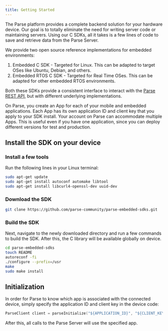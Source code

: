 ```yaml
---
title: Getting Started
---
```


The Parse platform provides a complete backend solution for your hardware device. Our goal is to totally eliminate the need for writing server code or maintaining servers. Using our C SDKs, all it takes is a few lines of code to save and retrieve data from the Parse Server.

We provide two open source reference implementations for embedded environments:

1.  Embedded C SDK - Targeted for Linux. This can be adapted to target OSes like Ubuntu, Debian, and others.
2.  Embedded RTOS C SDK - Targeted for Real Time OSes. This can be adapted for other embedded RTOS environments.

Both these SDKs provide a consistent interface to interact with the [Parse REST API](rest/index.md), but with different underlying implementations.

On Parse, you create an App for each of your mobile and embedded applications. Each App has its own application ID and client key that you apply to your SDK install. Your account on Parse can accommodate multiple Apps. This is useful even if you have one application, since you can deploy different versions for test and production.

## Install the SDK on your device

### Install a few tools

Run the following lines in your Linux terminal:
```bash
sudo apt-get update
sudo apt-get install autoconf automake libtool
sudo apt-get install libcurl4-openssl-dev uuid-dev
```

### Download the SDK

```bash
git clone https://github.com/parse-community/parse-embedded-sdks.git
```

### Build the SDK

Next, navigate to the newly downloaded directory and run a few commands to build the SDK. After this, the C library will be available globally on device.

```bash
cd parse-embedded-sdks
touch README
autoreconf -fi
./configure --prefix=/usr
make
sudo make install
```

## Initialization

In order for Parse to know which app is associated with the connected device, simply specify the application ID and client key in the device code:

```cpp
ParseClient client = parseInitialize("${APPLICATION_ID}", "${CLIENT_KEY}");
```

After this, all calls to the Parse Server will use the specified app.
